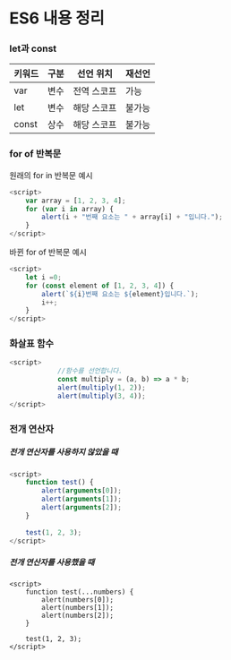 # ES6 내용 정리

### let과 const

| 키워드 | 구분 | 선언 위치   | 재선언 |
| ------ | ---- | ----------- | ------ |
| var    | 변수 | 전역 스코프 | 가능   |
| let    | 변수 | 해당 스코프 | 불가능 |
| const  | 상수 | 해당 스코프 | 불가능 |

### for of 반복문

원래의 for in 반복문 예시

```javascript
<script>
    var array = [1, 2, 3, 4];
	for (var i in array) {
        alert(i + "번째 요소는 " + array[i] + "입니다.");
    }
</script>
```

바뀐 for of 반복문 예시

```javascript
<script>
    let i =0;
	for (const element of [1, 2, 3, 4]) {
        alert(`${i}번째 요소는 ${element}입니다.`);
        i++;
    }
</script>
```

### 화살표 함수

```javascript
<script>
            //함수를 선언합니다.
            const multiply = (a, b) => a * b;
            alert(multiply(1, 2));
            alert(multiply(3, 4));
</script>
```

### 전개 연산자

##### 전개 연산자를 사용하지 않았을 때

```javascript
<script>
	function test() {
		alert(arguments[0]);
		alert(arguments[1]);
		alert(arguments[2]);
	}
	
	test(1, 2, 3);
</script>

```

##### 전개 연산자를 사용했을 때

```
<script>
	function test(...numbers) {
		alert(numbers[0]);
		alert(numbers[1]);
		alert(numbers[2]);
	}
	
	test(1, 2, 3);
</script>
```

